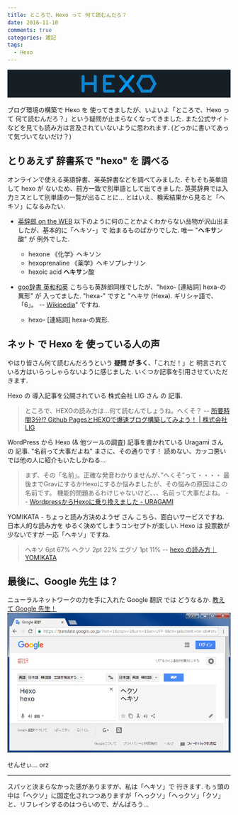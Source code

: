 ```yaml
---
title: ところで、Hexo って 何て読むんだろ？
date: 2016-11-10
comments: true
categories: 雑記
tags:
  - Hexo
---
```


![](/assets/hexo/hexo-3.2.png "Hexo")

ブログ環境の構築で Hexo を 使ってきましたが、いよいよ「ところで、Hexo って 何て読むんだろ？」という疑問が止まらなくなってきました. また公式サイトなどを見ても読み方は言及されていないように思われます. (どっかに書いてあって気づいてないだけ？)


## とりあえず 辞書系で "hexo" を 調べる
オンラインで使える英語辞書、英英辞書などを調べてみました. そもそも英単語して hexo が ないため、前方一致で別単語として出てきました. 英英辞典では入力ミスとして別単語の一覧が出ることに...
とはいえ、検索結果から見ると「ヘキソ」になるみたい.

- [英辞郎 on the WEB](http://eow.alc.co.jp/search?q=hexo)
  以下のように何のことかよくわからない品物が沢山出ましたが、基本的に「ヘキソ-」で 始まるものばかりでした. 唯一 "**ヘキサ**ン酸" が 例外でした.
  - hexone  《化学》ヘキソン
  - hexoprenaline 《薬学》ヘキソプレナリン
  - hexoic acid  **ヘキサ**ン酸

- [goo辞書 英和和英](http://dictionary.goo.ne.jp/srch/en/hexo/m0u/)
  こちらも英辞郎同様でしたが、"hexo- [連結詞] hexa-の異形" が 入ってました. "hexa-" ですと "ヘキサ (Hexa). ギリシャ語で、「6」。 -- [Wikipedia](https://ja.wikipedia.org/wiki/%E3%83%98%E3%82%AD%E3%82%B5)" ですね.
  - hexo- [連結詞] hexa-の異形.


## ネット で Hexo を 使っている人の声
やはり皆さん何て読むんだろうという **疑問 が 多く**、「これだ！」と 明言されている方はいらっしゃらないように感じました. いくつか記事を引用させていただきます.

Hexo の 導入記事を公開されている 株式会社 LIG さん の 記事.
> ところで、HEXOの読み方は…何て読むんでしょうね。へくそ？
> -- [所要時間3分!? Github PagesとHEXOで爆速ブログ構築してみよう！ | 株式会社LIG](https://liginc.co.jp/web/programming/server/104594)

WordPress から Hexo (& 他ツールの調査) 記事を書かれている Uragami さん の 記事.
"名前って大事だよね" まさに、その通りです！ 読めない、カッコ悪いでは他の人に紹介もいたしかねる...
> まず、その「名前」。正確な発音わかりませんが、”へくそ”って・・・・
> 最後までGravにするかHexoにするか悩みましたが、その悩みの原因はこの名前です。
> 機能的問題あるわけじゃないけど、、、名前って大事だよね。
> -- [WordpressからHexoに乗り換えました - URAGAMI](http://blog.higty.xyz/post/cms-change/)

YOMIKATA - ちょっと読み方決めようぜ さん
こちら、面白いサービスですね. 日本人的な読み方を ゆるく決めてしまうコンセプトが楽しい. Hexo は 投票数が少ないですが 一応「ヘキソ」ですね.
> ヘキソ  6pt  67%
> ヘクソ  2pt  22%
> エグゾ  1pt  11%
> -- [hexo の読み方｜YOMIKATA](http://yomikata.org/word/hexo)


## 最後に、Google 先生 は？
ニューラルネットワークの力を手に入れた Google 翻訳 では どうなるか. [教えて Google 先生！](https://translate.google.co.jp/?ion=1&espv=2&um=1&ie=UTF-8&hl=ja&client=tw-ob#en/ja/Hexo%0Ahexo%0A%0AWhat%20is%20Hexo.%0AWhat%20is%20hexo.)
![](/assets/hexo/hexo-google-translate.png "2016年11月現在の結果")

せんせぃ... orz


- - - -
スパッと決まらなかった感がありますが、私は「ヘキソ」で 行きます. もぅ頭の中は「ヘクソ」に固定化されつつありますが「へっクソ」「へっクソ」「クソ」と、リフレインするのはつらいので、がんばろう...

